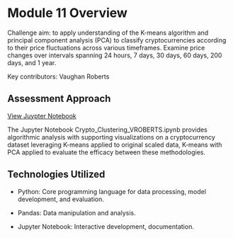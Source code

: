 # Module 11 Overview

Challenge aim: to apply understanding of the K-means algorithm and principal component analysis (PCA) to classify cryptocurrencies according to their price fluctuations across various timeframes. 
Examine price changes over intervals spanning 24 hours, 7 days, 30 days, 60 days, 200 days, and 1 year.

Key contributors: Vaughan Roberts

## Assessment Approach
[View Juypter Notebook](./analysis_findings/workbooks/WHO_vizualizations_statum.ipynb)



The Jupyter Notebook Crypto_Clustering_VROBERTS.ipynb provides algorithmic analysis with supporting visualizations on a cryptocurrency dataset leveraging K-means applied to original scaled data, K-means with PCA applied to evaluate the efficacy between these methodologies. 

## Technologies Utilized
- Python: Core programming language for data processing, model development, and evaluation.
> 
- Pandas: Data manipulation and analysis.
> 
- Jupyter Notebook: Interactive development, documentation.
